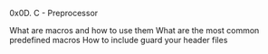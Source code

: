 0x0D. C - Preprocessor

What are macros and how to use them
What are the most common predefined macros
How to include guard your header files
